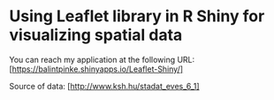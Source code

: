 # Using Leaflet library in R Shiny for visualizing spatial data

You can reach my application at the following URL:
[https://balintpinke.shinyapps.io/Leaflet-Shiny/]

Source of data: [http://www.ksh.hu/stadat_eves_6_1]